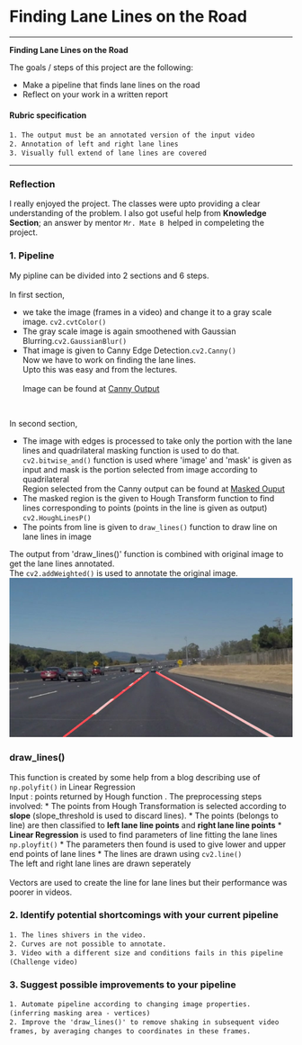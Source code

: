 
# **Finding Lane Lines on the Road** 


---

**Finding Lane Lines on the Road**

The goals / steps of this project are the following:
* Make a pipeline that finds lane lines on the road
* Reflect on your work in a written report

#### Rubric specification
    1. The output must be an annotated version of the input video
    2. Annotation of left and right lane lines
    3. Visually full extend of lane lines are covered
    

[//]: # (Image References)

[image3]: ./test_images/solidWhiteCurveout.jpg
---

### Reflection

I really enjoyed the project. The classes were upto providing a clear understanding of the problem. I also got useful help from **Knowledge Section**; an answer by mentor ```Mr. Mate B ```helped in compeleting the project.

### 1. Pipeline

My pipline can be divided into 2 sections and 6 steps.<br><br>
In first section,<br>
   * we take the image (frames in a video) and change it to a gray scale image. ```cv2.cvtColor()```<br>
   * The gray scale image is again smoothened with Gaussian Blurring.```cv2.GaussianBlur()```<br>
   * That image is given to Canny Edge Detection.```cv2.Canny()```<br>
   Now we have to work on finding the lane lines.<br>
   Upto this was easy and from the lectures.<br><br>
   Image can be found at [Canny Output](./test_images/out1.jpg)<br>
   <br>

In second section, <br>
   * The image with edges is processed to take only the portion with the lane lines and quadrilateral masking function is used to do that.<br>```cv2.bitwise_and()``` function is used where 'image' and 'mask' is given as input and mask is the portion selected from image according to quadrilateral<br>
    Region selected from the Canny output can be found at [Masked Ouput](./test_images/out2.jpg)<br>
   * The masked region is the given to Hough Transform function to find lines corresponding to points (points in the line is given as output) ```cv2.HoughLinesP()```<br>
   * The points from line is given to ```draw_lines()``` function to draw line on lane lines in image<br>
    
 The output from 'draw_lines()' function is combined with original image to get the lane lines annotated. <br>
 The ```cv2.addWeighted()``` is used to annotate the original image.
    ![alt text][image3]
    
  ### draw_lines()
  
  This function is created by some help from a blog describing use of ```np.polyfit()``` in Linear Regression<br>
  Input : points returned by Hough function . The preprocessing steps involved:
    * The points from Hough Transformation is selected according to **slope** 
         (slope_threshold is used to discard lines).
    * The points (belongs to line) are then classified to **left lane line points** and **right lane line points**
    * **Linear Regression** is used to find parameters of line fitting the lane lines ```np.ployfit()```
    * The parameters then found is used to give lower and upper end points of lane lines
    * The lines are drawn using ```cv2.line()```<br>
    The left and right lane lines are drawn seperately<br>
    <br>
    Vectors are used to create the line for lane lines but their performance was poorer in videos.<br>

### 2. Identify potential shortcomings with your current pipeline
    
    1. The lines shivers in the video.
    2. Curves are not possible to annotate. 
    3. Video with a different size and conditions fails in this pipeline (Challenge video)
    

### 3. Suggest possible improvements to your pipeline

    1. Automate pipeline according to changing image properties. (inferring masking area - vertices) 
    2. Improve the 'draw_lines()' to remove shaking in subsequent video frames, by averaging changes to coordinates in these frames.
       
    
